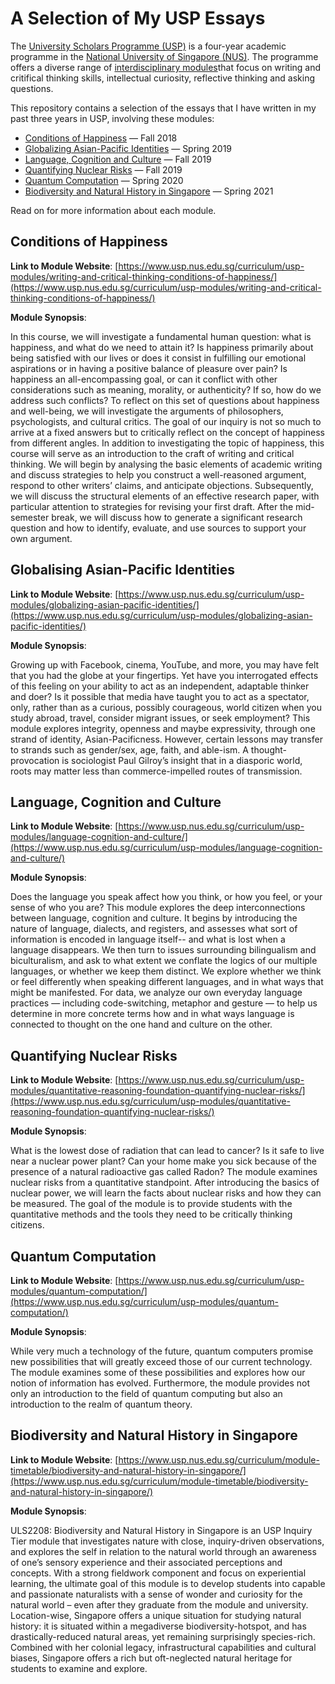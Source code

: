 # A Selection of My USP Essays

The [University Scholars Programme (USP)](https://www.usp.nus.edu.sg/) is a four-year academic programme in the [National University of Singapore (NUS)](https://www.nus.edu.sg/). The programme offers a diverse range of [interdisciplinary modules](https://www.usp.nus.edu.sg/curriculum/usp-modules/)that focus on writing and critifical thinking skills, intellectual curiosity, reflective thinking and asking questions.

This repository contains a selection of the essays that I have written in my past three years in USP, involving these modules:
- [Conditions of Happiness](https://github.com/LiuZechu/my-usp-essays/tree/main/conditions-of-happiness) — Fall 2018
- [Globalizing Asian-Pacific Identities](https://github.com/LiuZechu/my-usp-essays/tree/main/globalising-asian-pacific-identities) — Spring 2019
- [Language, Cognition and Culture](https://github.com/LiuZechu/my-usp-essays/tree/main/language-cognition-and-culture) — Fall 2019
- [Quantifying Nuclear Risks](https://github.com/LiuZechu/my-usp-essays/tree/main/quantifying-nuclear-risks) — Fall 2019
- [Quantum Computation](https://github.com/LiuZechu/my-usp-essays/tree/main/quantum-computation) — Spring 2020
- [Biodiversity and Natural History in Singapore](https://github.com/LiuZechu/my-usp-essays/tree/main/biodiversity-and-natural-history-in-singapore) — Spring 2021

Read on for more information about each module.

## Conditions of Happiness
**Link to Module Website**:
[https://www.usp.nus.edu.sg/curriculum/usp-modules/writing-and-critical-thinking-conditions-of-happiness/](https://www.usp.nus.edu.sg/curriculum/usp-modules/writing-and-critical-thinking-conditions-of-happiness/)

**Module Synopsis**: 

In this course, we will investigate a fundamental human question: what is happiness, and what do we need to attain it? Is happiness primarily about being satisfied with our lives or does it consist in fulfilling our emotional aspirations or in having a positive balance of pleasure over pain? Is happiness an all-encompassing goal, or can it conflict with other considerations such as meaning, morality, or authenticity? If so, how do we address such conflicts? To reflect on this set of questions about happiness and well-being, we will investigate the arguments of philosophers, psychologists, and cultural critics. The goal of our inquiry is not so much to arrive at a fixed answers but to critically reflect on the concept of happiness from different angles. In addition to investigating the topic of happiness, this course will serve as an introduction to the craft of writing and critical thinking. We will begin by analysing the basic elements of academic writing and discuss strategies to help you construct a well-reasoned argument, respond to other writers’ claims, and anticipate objections. Subsequently, we will discuss the structural elements of an effective research paper, with particular attention to strategies for revising your first draft. After the mid-semester break, we will discuss how to generate a significant research question and how to identify, evaluate, and use sources to support your own argument.

## Globalising Asian-Pacific Identities
**Link to Module Website**: [https://www.usp.nus.edu.sg/curriculum/usp-modules/globalizing-asian-pacific-identities/](https://www.usp.nus.edu.sg/curriculum/usp-modules/globalizing-asian-pacific-identities/)

**Module Synopsis**:

Growing up with Facebook, cinema, YouTube, and more, you may have felt that you had the globe at your fingertips. Yet have you interrogated effects of this feeling on your ability to act as an independent, adaptable thinker and doer? Is it possible that media have taught you to act as a spectator, only, rather than as a curious, possibly courageous, world citizen when you study abroad, travel, consider migrant issues, or seek employment? This module explores integrity, openness and maybe expressivity, through one strand of identity, Asian-Pacificness. However, certain lessons may transfer to strands such as gender/sex, age, faith, and able-ism. A thought-provocation is sociologist Paul Gilroy’s insight that in a diasporic world, roots may matter less than commerce-impelled routes of transmission.

## Language, Cognition and Culture
**Link to Module Website**: [https://www.usp.nus.edu.sg/curriculum/usp-modules/language-cognition-and-culture/](https://www.usp.nus.edu.sg/curriculum/usp-modules/language-cognition-and-culture/)

**Module Synopsis**:

Does the language you speak affect how you think, or how you feel, or your sense of who you are? This module explores the deep interconnections between language, cognition and culture. It begins by introducing the nature of language, dialects, and registers, and assesses what sort of information is encoded in language itself-- and what is lost when a language disappears. We then turn to issues surrounding bilingualism and biculturalism, and ask to what extent we conflate the logics of our multiple languages, or whether we keep them distinct. We explore whether we think or feel differently when speaking different languages, and in what ways that might be manifested. For data, we analyze our own everyday language practices — including code-switching, metaphor and gesture — to help us determine in more concrete terms how and in what ways language is connected to thought on the one hand and culture on the other. 

## Quantifying Nuclear Risks
**Link to Module Website**: [https://www.usp.nus.edu.sg/curriculum/usp-modules/quantitative-reasoning-foundation-quantifying-nuclear-risks/](https://www.usp.nus.edu.sg/curriculum/usp-modules/quantitative-reasoning-foundation-quantifying-nuclear-risks/)

**Module Synopsis**:

What is the lowest dose of radiation that can lead to cancer? Is it safe to live near a nuclear power plant? Can your home make you sick because of the presence of a natural radioactive gas called Radon? The module examines nuclear risks from a quantitative standpoint. After introducing the basics of nuclear power, we will learn the facts about nuclear risks and how they can be measured. The goal of the module is to provide students with the quantitative methods and the tools they need to be critically thinking citizens.

## Quantum Computation
**Link to Module Website**: [https://www.usp.nus.edu.sg/curriculum/usp-modules/quantum-computation/](https://www.usp.nus.edu.sg/curriculum/usp-modules/quantum-computation/)

**Module Synopsis**:

While very much a technology of the future, quantum computers promise new possibilities that will greatly exceed those of our current technology. The module examines some of these possibilities and explores how our notion of information has evolved. Furthermore, the module provides not only an introduction to the field of quantum computing but also an introduction to the realm of quantum theory.

## Biodiversity and Natural History in Singapore
**Link to Module Website**: [https://www.usp.nus.edu.sg/curriculum/module-timetable/biodiversity-and-natural-history-in-singapore/](https://www.usp.nus.edu.sg/curriculum/module-timetable/biodiversity-and-natural-history-in-singapore/)

**Module Synopsis**:

ULS2208: Biodiversity and Natural History in Singapore is an USP Inquiry Tier module that investigates nature with close, inquiry-driven observations, and explores the self in relation to the natural world through an awareness of one’s sensory experience and their associated perceptions and concepts. With a strong fieldwork component and focus on experiential learning, the ultimate goal of this module is to develop students into capable and passionate naturalists with a sense of wonder and curiosity for the natural world – even after they graduate from the module and university. Location-wise, Singapore offers a unique situation for studying natural history: it is situated within a megadiverse biodiversity-hotspot, and has drastically-reduced natural areas, yet remaining surprisingly species-rich. Combined with her colonial legacy, infrastructural capabilities and cultural biases, Singapore offers a rich but oft-neglected natural heritage for students to examine and explore.
